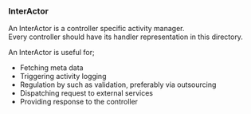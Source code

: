 ### InterActor

An InterActor is a controller specific activity manager.  
Every controller should have its handler representation in this directory.

An InterActor is useful for;
+ Fetching meta data
+ Triggering activity logging
+ Regulation by such as validation, preferably via outsourcing
+ Dispatching request to external services
+ Providing response to the controller


